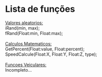 # Lista de funções
<a href="">Valores aleatorios:</a>
<br>
iRand(min, max);
<br>
fRand(Float:min, Float:max);
<br>
<br>
<a href="">Calculos Matematicos:</a>
<br>
GetPercent(Float:value, Float:percent);
<br>
SpeedCalcule(Float:X, Float:Y, Float:Z, type);
<br>
<br>
<a href="">Funcoes Veiculares:</a>
<br>
Incompleto...
